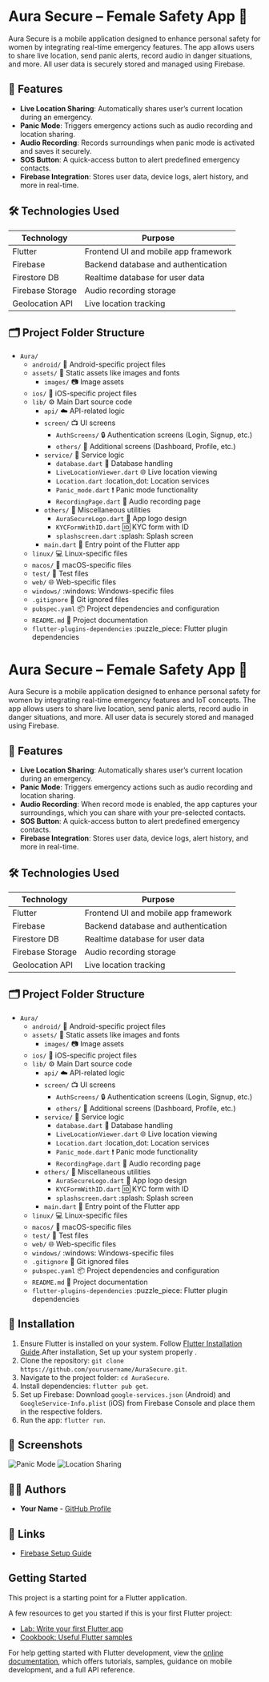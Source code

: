 # Aura Secure – Female Safety App 🚨

Aura Secure is a mobile application designed to enhance personal safety for women by integrating real-time emergency features. The app allows users to share live location, send panic alerts, record audio in danger situations, and more. All user data is securely stored and managed using Firebase.

## 📱 Features

- **Live Location Sharing**: Automatically shares user’s current location during an emergency.
- **Panic Mode**: Triggers emergency actions such as audio recording and location sharing.
- **Audio Recording**: Records surroundings when panic mode is activated and saves it securely.
- **SOS Button**: A quick-access button to alert predefined emergency contacts.
- **Firebase Integration**: Stores user data, device logs, alert history, and more in real-time.

## 🛠️ Technologies Used

| Technology      | Purpose                              |
|----------------|--------------------------------------|
| Flutter         | Frontend UI and mobile app framework |
| Firebase        | Backend database and authentication  |
| Firestore DB    | Realtime database for user data      |
| Firebase Storage| Audio recording storage              |
| Geolocation API | Live location tracking               |


## 🗂️ Project Folder Structure


- `Aura/`
  - `android/` :rocket: Android-specific project files
  - `assets/` :art: Static assets like images and fonts
    - `images/` :camera: Image assets
  - `ios/` :apple: iOS-specific project files
  - `lib/` :gear: Main Dart source code
    - `api/` :cloud: API-related logic
    - `screen/` :tv: UI screens
      - `AuthScreens/` :lock: Authentication screens (Login, Signup, etc.)
      - `others/` :page_facing_up: Additional screens (Dashboard, Profile, etc.)
    - `service/` :wrench: Service logic
      - `database.dart` :floppy_disk: Database handling
      - `LiveLocationViewer.dart` :globe_with_meridians: Live location viewing
      - `Location.dart` :location_dot: Location services
      - `Panic_mode.dart` :exclamation: Panic mode functionality
      - `RecordingPage.dart` :microphone: Audio recording page
    - `others/` :pencil: Miscellaneous utilities
      - `AuraSecureLogo.dart` :art: App logo design
      - `KYCFormWithID.dart` :id: KYC form with ID
      - `splashscreen.dart` :splash: Splash screen
    - `main.dart` :rocket: Entry point of the Flutter app
  - `linux/` :computer: Linux-specific files
  - `macos/` :apple: macOS-specific files
  - `test/` :test_tube: Test files
  - `web/` :globe_with_meridians: Web-specific files
  - `windows/` :windows: Windows-specific files
  - `.gitignore` :no_entry_sign: Git ignored files
  - `pubspec.yaml` :package: Project dependencies and configuration
  - `README.md` :book: Project documentation
  - `flutter-plugins-dependencies` :puzzle_piece: Flutter plugin dependencies


# Aura Secure – Female Safety App 🚨

Aura Secure is a mobile application designed to enhance personal safety for women by integrating real-time emergency features and IoT concepts. The app allows users to share live location, send panic alerts, record audio in danger situations, and more. All user data is securely stored and managed using Firebase.

## 📱 Features

- **Live Location Sharing**: Automatically shares user’s current location during an emergency.
- **Panic Mode**: Triggers emergency actions such as audio recording and location sharing.
- **Audio Recording**: When record mode is enabled, the app captures your surroundings, which you can share with your pre-selected contacts.
- **SOS Button**: A quick-access button to alert predefined emergency contacts.
- **Firebase Integration**: Stores user data, device logs, alert history, and more in real-time.

## 🛠️ Technologies Used

| Technology      | Purpose                              |
|----------------|--------------------------------------|
| Flutter         | Frontend UI and mobile app framework |
| Firebase        | Backend database and authentication  |
| Firestore DB    | Realtime database for user data      |
| Firebase Storage| Audio recording storage              |
| Geolocation API | Live location tracking               |

## 🗂️ Project Folder Structure

- `Aura/`
  - `android/` :rocket: Android-specific project files
  - `assets/` :art: Static assets like images and fonts
    - `images/` :camera: Image assets
  - `ios/` :apple: iOS-specific project files
  - `lib/` :gear: Main Dart source code
    - `api/` :cloud: API-related logic
    - `screen/` :tv: UI screens
      - `AuthScreens/` :lock: Authentication screens (Login, Signup, etc.)
      - `others/` :page_facing_up: Additional screens (Dashboard, Profile, etc.)
    - `service/` :wrench: Service logic
      - `database.dart` :floppy_disk: Database handling
      - `LiveLocationViewer.dart` :globe_with_meridians: Live location viewing
      - `Location.dart` :location_dot: Location services
      - `Panic_mode.dart` :exclamation: Panic mode functionality
      - `RecordingPage.dart` :microphone: Audio recording page
    - `others/` :pencil: Miscellaneous utilities
      - `AuraSecureLogo.dart` :art: App logo design
      - `KYCFormWithID.dart` :id: KYC form with ID
      - `splashscreen.dart` :splash: Splash screen
    - `main.dart` :rocket: Entry point of the Flutter app
  - `linux/` :computer: Linux-specific files
  - `macos/` :apple: macOS-specific files
  - `test/` :test_tube: Test files
  - `web/` :globe_with_meridians: Web-specific files
  - `windows/` :windows: Windows-specific files
  - `.gitignore` :no_entry_sign: Git ignored files
  - `pubspec.yaml` :package: Project dependencies and configuration
  - `README.md` :book: Project documentation
  - `flutter-plugins-dependencies` :puzzle_piece: Flutter plugin dependencies

## 🔧 Installation

1. Ensure Flutter is installed on your system. Follow [Flutter Installation Guide](https://flutter.dev/docs/get-started/install).After installation, Set up your system properly .
2. Clone the repository: `git clone https://github.com/yourusername/AuraSecure.git`.
3. Navigate to the project folder: `cd AuraSecure`.
4. Install dependencies: `flutter pub get`.
5. Set up Firebase: Download `google-services.json` (Android) and `GoogleService-Info.plist` (iOS) from Firebase Console and place them in the respective folders.
6. Run the app: `flutter run`.

## 📸 Screenshots

![Panic Mode](https://github.com/codermeghagithub/Project_Female_safety/blob/40c0cd44f03fb8f5b97a31f8504ec336731bc7e0/dashbord_github.png)
![Location Sharing](path/to/location_sharing_screenshot.png)


## 🧑‍💻 Authors

- **Your Name** - [GitHub Profile](https://github.com/codermeghagithub)


## 🔗 Links

- [Firebase Setup Guide](https://firebase.google.com/docs)

## Getting Started

This project is a starting point for a Flutter application.

A few resources to get you started if this is your first Flutter project:

- [Lab: Write your first Flutter app](https://docs.flutter.dev/get-started/codelab)
- [Cookbook: Useful Flutter samples](https://docs.flutter.dev/cookbook)

For help getting started with Flutter development, view the
[online documentation](https://docs.flutter.dev/), which offers tutorials,
samples, guidance on mobile development, and a full API reference.


